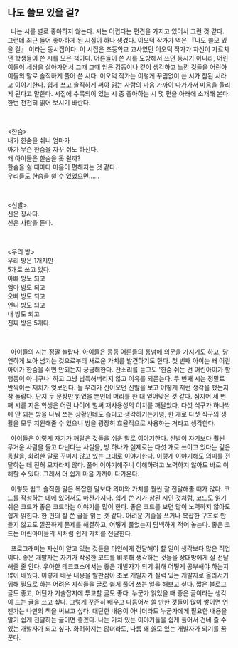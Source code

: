## 나도 쓸모 있을 걸?

&nbsp;&nbsp;나는 시를 별로 좋아하지 않는다. 시는 어렵다는 편견을 가지고 있어서 그런 것 같다. 그런데 최근 들어 좋아하게 된 시집이 하나 생겼다. 이오덕 작가가 엮은 『나도 쓸모 있을 걸』 이라는 동시집이다. 이 시집은 초등학교 교사였던 이오덕 작가가 자신이 가르치던 학생들이 쓴 시를 모은 책이다. 어른들이 쓴 시를 모방해서 쓰던 동시가 아니라, 어린이들이 세상을 살아가면서 그때 그때 얻은 감동이나 깊이 생각하고 느낀 것들을 어린아이들의 말로 솔직하게 풀어 쓴 시다. 이오덕 작가는 이렇게 꾸밈없이 쓴 시가 참된 시라고 이야기한다. 쉽게 쓰고 솔직하게 써야 읽는 사람의 마음 가까이 다가가서 마음을 울리게 된다고 말한다. 시집에 수록되어 있는 시 중 좋아하는 시 몇 편을 아래에 소개해 본다. 한번 천천히 읽어 보시기 바란다.

<br>

<한숨>
<br>
내가 한숨을 쉬니 엄마가
<br>
아가 무슨 한숨을 자꾸 쉬노 하신다.
<br>
왜 아이들은 한숨을 못 쉴까?
<br>
한숨을 쉴 때마다 마음이 편해지는 것 같다.
<br>
우리들도 한숨을 쉴 수 있었으면......

<br>

<신발>
<br>
신은 장사다.
<br>
신은 사람을 든다.

<br>

<우리 방>
<br>
우리 방은 1개지만
<br>
5개로 쓰고 있다.
<br>
아빠 방도 되고
<br>
엄마 방도 되고
<br>
오빠 방도 되고
<br>
언니 방도 되고
<br>
내 방도 되고
<br>
진짜 방은 5개다.

<br>

&nbsp;&nbsp;아이들의 시는 정말 놀랍다. 아이들은 종종 어른들의 통념에 의문을 가지기도 하고, 당연하게 보아 넘기는 것으로부터 새로운 가치를 발견하기도 한다. 첫 번째 아이는 왜 어린아이가 한숨을 쉬면 안되는지 궁금해한다. 잔소리를 듣고도 '한숨 쉬는 건 어린아이가 할 행동이 아니구나' 하고 그냥 납득해버리지 않고 이유를 되묻는다. 두 번째 시는 정말로 반짝이는 재치가 엿보인다. 늘 우리가 신어오던 신발을 보고 어떻게 저런 생각을 했는지 참 놀랍다. 단지 두 문장만 읽었을 뿐인데 머리를 한 대 얻어맞은 것 같다. 심지어 세 번째 시를 지은 학생은 어린 나이에 벌써 재사용성의 이치를 깨달았다. 다섯 식구가 하나밖에 안 되는 방을 나눠 쓰는 상황인데도 좁다고 생각하기는커녕, 한 개로 다섯 식구의 생활을 모두 지원해줄 수 있으니 방을 굉장히 효율적으로 사용하는 거라고 생각한다.

&nbsp;&nbsp;아이들은 이렇게 자기가 깨달은 것들을 쉬운 말로 이야기한다. 신발이 자기보다 훨씬 무거운 사람을 들고 다닌다는 사실을, 방 하나가 실제로는 다섯 개로 쓰이고 있다는 깊은 통찰을, 화려한 말로 꾸미지 않고 있는 그대로 이야기한다. 이렇게 이야기해도 의미를 전달하는 데 전혀 모자라지 않다. 풀어 이야기해주니 이해하려고 노력하지 않아도 바로 이해할 수 있다. 그래서 더 쉽게 마음 가까이 다가온다.

&nbsp;&nbsp;이렇듯 쉽고 솔직한 말은 복잡한 말보다 의미와 가치를 훨씬 잘 전달해줄 때가 많다. 코드를 작성하는 데에 있어서도 마찬가지다. 쉽게 쓴 시가 참된 시인 것처럼, 코드도 읽기 쉬운 코드가 좋은 코드라는 이야기를 많이 한다. 좋은 코드를 보면 많이 노력하지 않아도 쉽게 읽힌다. 한 편의 잘 쓴 글을 읽는 것 같다. 어려운 기술을 쓰거나 복잡한 구조로 만들지 않고도 깔끔하게 문제를 해결하고, 어떻게 풀었는지 담백하게 적어 놓는다. 좋은 코드는 어린아이들의 시처럼 쉽게 가치를 전달한다.

&nbsp;&nbsp;프로그래머는 자신이 알고 있는 것들을 타인에게 전달해야 할 일이 생각보다 많은 직업이다. 좋은 개발자는 자기가 작성한 코드를 비롯해 생각하는 것들을 상대방에게 잘 전달해줄 줄 안다. 우아한 테크코스에서는 좋은 개발자가 되기 위해 어떻게 공부해야 하는지 많이 배웠다. 이렇게 배운 내용을 발판삼아 초보 개발자가 실력 있는 개발자로 올라서기 위해 필요로 하는 어려운 지식들을 글로 쉽게 풀어 쓰는 일을 해보고 싶다. 짧은 블로그 글도 좋고, 어딘가 기술잡지에 투고할 글도 좋다. 누군가 읽었을 때 좋은 글이라는 생각이 드는 글을 쓰고 싶다. 그렇게 꾸준히 배우고 다듬어서 쓸 만한 것들이 많이 쌓이면 언젠가는 나만의 책을 써보고 싶다. 대단한 내용이 아니더라도 누군가에게 필요한 내용을 알기 쉽게 전달하는 글이면 좋겠다. 나는 가치 있는 이야기들을 쉽게 풀어서 건네 줄 수 있는 개발자가 되고 싶다. 화려하지는 않더라도, 나름 꽤 쓸모 있는 개발자가 되기를 꿈꾼다.
